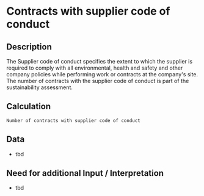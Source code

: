 # Contracts with supplier code of conduct

## Description
The Supplier code of conduct specifies the extent to which the supplier is required to comply with all environmental, health and safety and other company policies while performing work or contracts at the company's site. The number of contracts with the supplier code of conduct is part of the sustainability assessment.

## Calculation
`Number of contracts with supplier code of conduct`

## Data
* tbd

## Need for additional Input / Interpretation
* tbd
